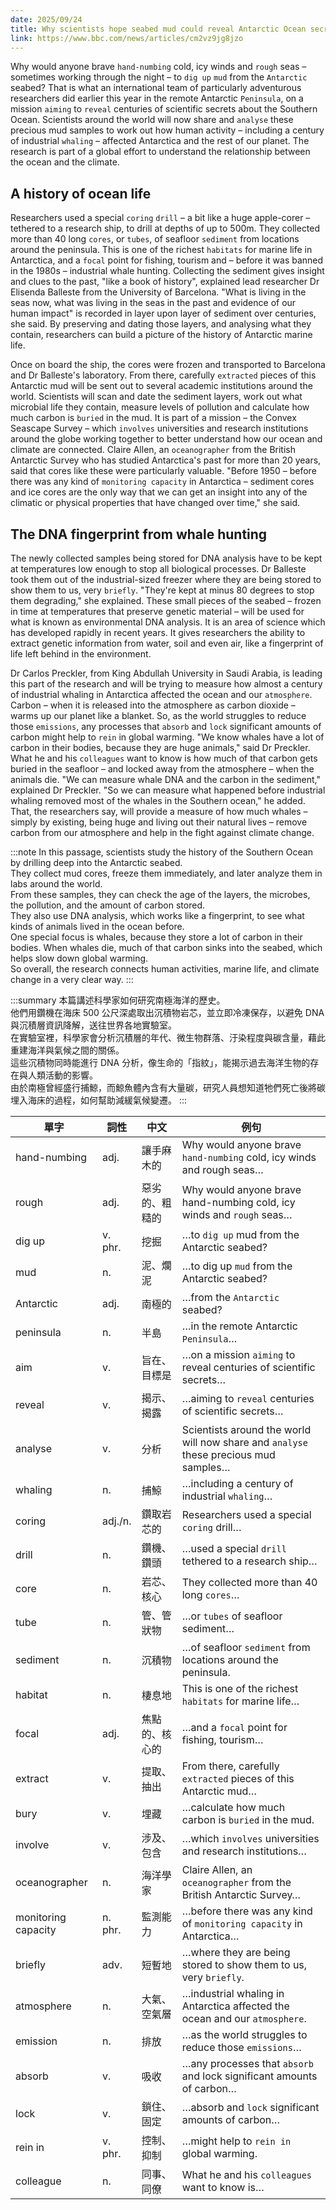 ```yaml
---
date: 2025/09/24
title: Why scientists hope seabed mud could reveal Antarctic Ocean secrets
link: https://www.bbc.com/news/articles/cm2vz9jg8jzo
---
```


Why would anyone brave `hand-numbing` cold, icy winds and `rough` seas – sometimes working through the night – to `dig up` `mud` from the `Antarctic` seabed? That is what an international team of particularly adventurous researchers did earlier this year in the remote Antarctic `Peninsula`, on a mission `aiming` to `reveal` centuries of scientific secrets about the Southern Ocean. Scientists around the world will now share and `analyse` these precious mud samples to work out how human activity – including a century of industrial `whaling` – affected Antarctica and the rest of our planet. The research is part of a global effort to understand the relationship between the ocean and the climate.

## A history of ocean life
Researchers used a special `coring` `drill` – a bit like a huge apple-corer – tethered to a research ship, to drill at depths of up to 500m. They collected more than 40 long `cores`, or `tubes`, of seafloor `sediment` from locations around the peninsula. This is one of the richest `habitats` for marine life in Antarctica, and a `focal` point for fishing, tourism and – before it was banned in the 1980s – industrial whale hunting. Collecting the sediment gives insight and clues to the past, "like a book of history", explained lead researcher Dr Elisenda Balleste from the University of Barcelona. "What is living in the seas now, what was living in the seas in the past and evidence of our human impact" is recorded in layer upon layer of sediment over centuries, she said. By preserving and dating those layers, and analysing what they contain, researchers can build a picture of the history of Antarctic marine life.

Once on board the ship, the cores were frozen and transported to Barcelona and Dr Balleste's laboratory. From there, carefully `extracted` pieces of this Antarctic mud will be sent out to several academic institutions around the world. Scientists will scan and date the sediment layers, work out what microbial life they contain, measure levels of pollution and calculate how much carbon is `buried` in the mud. It is part of a mission – the Convex Seascape Survey – which `involves` universities and research institutions around the globe working together to better understand how our ocean and climate are connected. Claire Allen, an `oceanographer` from the British Antarctic Survey who has studied Antarctica's past for more than 20 years, said that cores like these were particularly valuable. "Before 1950 – before there was any kind of `monitoring capacity` in Antarctica – sediment cores and ice cores are the only way that we can get an insight into any of the climatic or physical properties that have changed over time," she said.

## The DNA fingerprint from whale hunting
The newly collected samples being stored for DNA analysis have to be kept at temperatures low enough to stop all biological processes. Dr Balleste took them out of the industrial-sized freezer where they are being stored to show them to us, very `briefly`. "They're kept at minus 80 degrees to stop them degrading," she explained. These small pieces of the seabed – frozen in time at temperatures that preserve genetic material – will be used for what is known as environmental DNA analysis. It is an area of science which has developed rapidly in recent years. It gives researchers the ability to extract genetic information from water, soil and even air, like a fingerprint of life left behind in the environment.

Dr Carlos Preckler, from King Abdullah University in Saudi Arabia, is leading this part of the research and will be trying to measure how almost a century of industrial whaling in Antarctica affected the ocean and our `atmosphere`. Carbon – when it is released into the atmosphere as carbon dioxide – warms up our planet like a blanket. So, as the world struggles to reduce those `emissions`, any processes that `absorb` and `lock` significant amounts of carbon might help to `rein` in global warming. "We know whales have a lot of carbon in their bodies, because they are huge animals," said Dr Preckler. What he and his `colleagues` want to know is how much of that carbon gets buried in the seafloor – and locked away from the atmosphere – when the animals die. "We can measure whale DNA and the carbon in the sediment," explained Dr Preckler. "So we can measure what happened before industrial whaling removed most of the whales in the Southern ocean," he added. That, the researchers say, will provide a measure of how much whales – simply by existing, being huge and living out their natural lives – remove carbon from our atmosphere and help in the fight against climate change.

:::note
In this passage, scientists study the history of the Southern Ocean by drilling deep into the Antarctic seabed.  
They collect mud cores, freeze them immediately, and later analyze them in labs around the world.  
From these samples, they can check the age of the layers, the microbes, the pollution, and the amount of carbon stored.  
They also use DNA analysis, which works like a fingerprint, to see what kinds of animals lived in the ocean before.  
One special focus is whales, because they store a lot of carbon in their bodies. When whales die, much of that carbon sinks into the seabed, which helps slow down global warming.  
So overall, the research connects human activities, marine life, and climate change in a very clear way.
:::

:::summary
本篇講述科學家如何研究南極海洋的歷史。  
他們用鑽機在海床 500 公尺深處取出沉積物岩芯，並立即冷凍保存，以避免 DNA 與沉積層資訊降解，送往世界各地實驗室。  
在實驗室裡，科學家會分析沉積層的年代、微生物群落、汙染程度與碳含量，藉此重建海洋與氣候之間的關係。  
這些沉積物同時能進行 DNA 分析，像生命的「指紋」，能揭示過去海洋生物的存在與人類活動的影響。  
由於南極曾經盛行捕鯨，而鯨魚體內含有大量碳，研究人員想知道牠們死亡後將碳埋入海床的過程，如何幫助減緩氣候變遷。
:::


| 單字         | 詞性 | 中文           | 例句 |
|--------------|------|----------------|------|
| hand-numbing | adj. | 讓手麻木的     | Why would anyone brave `hand-numbing` cold, icy winds and rough seas… |
| rough        | adj. | 惡劣的、粗糙的 | Why would anyone brave hand-numbing cold, icy winds and `rough` seas… |
| dig up       | v. phr. | 挖掘        | …to `dig up` mud from the Antarctic seabed? |
| mud          | n.   | 泥、爛泥       | …to dig up `mud` from the Antarctic seabed? |
| Antarctic    | adj. | 南極的         | …from the `Antarctic` seabed? |
| peninsula    | n.   | 半島           | …in the remote Antarctic `Peninsula`… |
| aim          | v.   | 旨在、目標是   | …on a mission `aiming` to reveal centuries of scientific secrets… |
| reveal       | v.   | 揭示、揭露     | …aiming to `reveal` centuries of scientific secrets… |
| analyse      | v.   | 分析           | Scientists around the world will now share and `analyse` these precious mud samples… |
| whaling      | n.   | 捕鯨           | …including a century of industrial `whaling`… |
| coring       | adj./n. | 鑽取岩芯的  | Researchers used a special `coring` drill… |
| drill        | n.   | 鑽機、鑽頭     | …used a special `drill` tethered to a research ship… |
| core         | n.   | 岩芯、核心     | They collected more than 40 long `cores`… |
| tube         | n.   | 管、管狀物     | …or `tubes` of seafloor sediment… |
| sediment     | n.   | 沉積物         | …of seafloor `sediment` from locations around the peninsula. |
| habitat      | n.   | 棲息地         | This is one of the richest `habitats` for marine life… |
| focal        | adj. | 焦點的、核心的 | …and a `focal` point for fishing, tourism… |
| extract      | v.   | 提取、抽出     | From there, carefully `extracted` pieces of this Antarctic mud… |
| bury         | v.   | 埋藏           | …calculate how much carbon is `buried` in the mud. |
| involve      | v.   | 涉及、包含     | …which `involves` universities and research institutions… |
| oceanographer| n.   | 海洋學家       | Claire Allen, an `oceanographer` from the British Antarctic Survey… |
| monitoring capacity | n. phr. | 監測能力 | …before there was any kind of `monitoring capacity` in Antarctica… |
| briefly      | adv. | 短暫地         | …where they are being stored to show them to us, very `briefly`. |
| atmosphere   | n.   | 大氣、空氣層   | …industrial whaling in Antarctica affected the ocean and our `atmosphere`. |
| emission     | n.   | 排放           | …as the world struggles to reduce those `emissions`… |
| absorb       | v.   | 吸收           | …any processes that `absorb` and lock significant amounts of carbon… |
| lock         | v.   | 鎖住、固定     | …absorb and `lock` significant amounts of carbon… |
| rein in      | v. phr. | 控制、抑制 | …might help to `rein in` global warming. |
| colleague    | n.   | 同事、同僚     | What he and his `colleagues` want to know is… |
